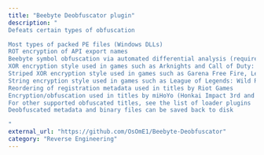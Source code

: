 ```yaml
---
title: "Beebyte Deobfuscator plugin"
description: "
Defeats certain types of obfuscation

Most types of packed PE files (Windows DLLs)
ROT encryption of API export names
Beebyte symbol obfuscation via automated differential analysis (requires  and an earlier unobfuscated IL2CPP or Mono version of the title)
XOR encryption style used in games such as Arknights and Call of Duty: Mobile
Striped XOR encryption style used in games such as Garena Free Fire, League of Legends: Wild Rift and Legends of Runeterra
String encryption style used in games such as League of Legends: Wild Rift
Reordering of registration metadata used in titles by Riot Games
Encryption/obfuscation used in titles by miHoYo (Honkai Impact 3rd and Genshin Impact) (requires miHoYo plugin)
For other supported obfuscated titles, see the list of loader plugins
Deobfuscated metadata and binary files can be saved back to disk

"
external_url: "https://github.com/OsOmE1/Beebyte-Deobfuscator"
category: "Reverse Engineering"
---
```


